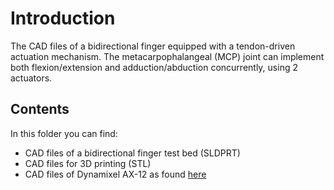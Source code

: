 # Introduction #

The CAD files of a bidirectional finger equipped with a tendon-driven actuation mechanism. The metacarpophalangeal (MCP) joint can implement both flexion/extension and adduction/abduction concurrently, using 2 actuators.

## Contents ##

In this folder you can find:

- CAD files of a bidirectional finger test bed (SLDPRT)
- CAD files for 3D printing (STL)
- CAD files of Dynamixel AX-12 as found [here](https://grabcad.com/library/dynamixel-ax-12a-1)

